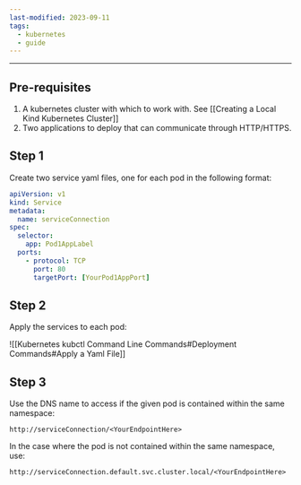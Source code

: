 ```yaml
---
last-modified: 2023-09-11
tags:
  - kubernetes
  - guide
---
```

---
## Pre-requisites

1. A kubernetes cluster with which to work with. See [[Creating a Local Kind Kubernetes Cluster]]
2. Two applications to deploy that can communicate through HTTP/HTTPS.

## Step 1

Create two service yaml files, one for each pod in the following format:

```yaml
apiVersion: v1
kind: Service
metadata:
  name: serviceConnection
spec:
  selector:
    app: Pod1AppLabel
  ports:
    - protocol: TCP
      port: 80
      targetPort: [YourPod1AppPort]
```

## Step 2

Apply the services to each pod:

![[Kubernetes kubctl Command Line Commands#Deployment Commands#Apply a Yaml File]]

## Step 3

Use the DNS name to access if the given pod is contained within the same namespace:

``` http
http://serviceConnection/<YourEndpointHere>
```

In the case where the pod is not contained within the same namespace, use:

```http
http://serviceConnection.default.svc.cluster.local/<YourEndpointHere>
```
